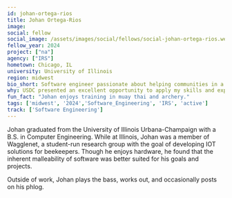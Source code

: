 ```yaml
---
id: johan-ortega-rios
title: Johan Ortega-Rios
image: 
social: fellow
social_image: /assets/images/social/fellows/social-johan-ortega-rios.webp
fellow_year: 2024
project: ["na"]
agency: ["IRS"]
hometown: Chicago, IL
university: University of Illinois
region: midwest
bio_short: Software engineer passionate about helping communities in a way that has a tangible impact
why: USDC presented an excellent opportunity to apply my skills and experience to the benefit of our communities in a way that has a tangible impact.
fun_fact: "Johan enjoys training in muay thai and archery."
tags: ['midwest', '2024','Software_Engineering', 'IRS', 'active']
track: ['Software Engineering']
---
```


Johan graduated from the University of Illinois Urbana-Champaign with a B.S. in Computer Engineering. While at Illinois, Johan was a member of Wagglenet, a student-run research group with the goal of developing IOT solutions for beekeepers. Though he enjoys hardware, he found that the inherent malleability of software was better suited for his goals and projects. 

Outside of work, Johan plays the bass, works out, and occasionally posts on his phlog.